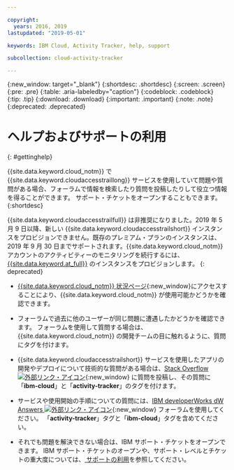 ```yaml
---

copyright:
  years: 2016, 2019
lastupdated: "2019-05-01"

keywords: IBM Cloud, Activity Tracker, help, support

subcollection: cloud-activity-tracker

---
```


{:new_window: target="_blank"}
{:shortdesc: .shortdesc}
{:screen: .screen}
{:pre: .pre}
{:table: .aria-labeledby="caption"}
{:codeblock: .codeblock}
{:tip: .tip}
{:download: .download}
{:important: .important}
{:note: .note}
{:deprecated: .deprecated}


# ヘルプおよびサポートの利用
{: #gettinghelp}

{{site.data.keyword.cloud_notm}} で {{site.data.keyword.cloudaccesstraillong}} サービスを使用していて問題や質問がある場合、フォーラムで情報を検索したり質問を投稿したりして役立つ情報を得ることができます。 サポート・チケットをオープンすることもできます。
{:shortdesc}

{{site.data.keyword.cloudaccesstrailfull}} は非推奨になりました。2019 年 5 月 9 日以降、新しい {{site.data.keyword.cloudaccesstrailshort}} インスタンスをプロビジョンできません。既存のプレミアム・プランのインスタンスは、2019 年 9 月 30 日までサポートされます。{{site.data.keyword.cloud_notm}} アカウントのアクティビティーのモニタリングを続行するには、[{{site.data.keyword.at_full}}](/docs/services/Activity-Tracker-with-LogDNA?topic=logdnaat-getting-started#getting-started) のインスタンスをプロビジョンします。
{: deprecated}

* [{{site.data.keyword.cloud_notm}} 状況ページ](https://cloud.ibm.com/status?selected=status){:new_window}にアクセスすることにより、{{site.data.keyword.cloud_notm}} が使用可能かどうかを確認できます。

* フォーラムで過去に他のユーザーが同じ問題に遭遇したかどうかを確認できます。 フォーラムを使用して質問する場合は、{{site.data.keyword.cloud_notm}}  の開発チームの目に触れるように、質問にタグを付けます。
<!--Insert the appropriate Stack Overflow tag for your service for <service_keyword> in URL and text below:  -->
  * {{site.data.keyword.cloudaccesstrailshort}} サービスを使用したアプリの開発やデプロイについて技術的な質問がある場合は、[Stack Overflow ![外部リンク・アイコン](../../icons/launch-glyph.svg "外部リンク・アイコン")](http://stackoverflow.com/search?q=activity-tracker+ibm-cloud){:new_window} に質問を投稿し、その質問に「**ibm-cloud**」と「**activity-tracker**」のタグを付けます。
<!--Insert the appropriate dW Answers tag for your service for <service_keyword> in URL below:  -->
  * サービスや使用開始の手順についての質問には、[IBM developerWorks dW Answers ![外部リンク・アイコン](../../icons/launch-glyph.svg "外部リンク・アイコン")](https://developer.ibm.com/answers/topics/activity-tracker/?smartspace=cloud){:new_window} フォーラムを使用してください。 「**activity-tracker**」タグと「**ibm-cloud**」タグを含めてください。

* それでも問題を解決できない場合は、IBM サポート・チケットをオープンできます。 IBM サポート・チケットのオープンや、サポート・レベルとチケットの重大度については、[ サポートの利用](/docs/get-support?topic=get-support-getting-customer-support#getting-customer-support)を参照してください。

